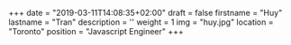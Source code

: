 +++
date = "2019-03-11T14:08:35+02:00"
draft = false
firstname = "Huy"
lastname = "Tran"
description = ''
weight = 1
img = "huy.jpg"
location = "Toronto"
position = "Javascript Engineer"
+++
